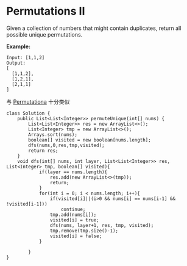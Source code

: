 # Permutations II

Given a collection of numbers that might contain duplicates, return all possible unique permutations.

**Example:**
```
Input: [1,1,2]
Output:
[
  [1,1,2],
  [1,2,1],
  [2,1,1]
]
```

与 [Permutationa](https://github.com/ZequnSong/Leetcode/blob/master/Leetcode/046Permutations.md) 十分类似

```
class Solution {
    public List<List<Integer>> permuteUnique(int[] nums) {
        List<List<Integer>> res = new ArrayList<>();
        List<Integer> tmp = new ArrayList<>();
        Arrays.sort(nums);
        boolean[] visited = new boolean[nums.length];       
        dfs(nums,0,res,tmp,visited);        
        return res;        
    }
    void dfs(int[] nums, int layer, List<List<Integer>> res, List<Integer> tmp, boolean[] visited){
            if(layer == nums.length){
                res.add(new ArrayList<>(tmp));
                return;
            }            
            for(int i = 0; i < nums.length; i++){
                if(visited[i]||(i>0 && nums[i] == nums[i-1] && !visited[i-1]))
                    continue;                
                tmp.add(nums[i]);
                visited[i] = true;              
                dfs(nums, layer+1, res, tmp, visited);                
                tmp.remove(tmp.size()-1);
                visited[i] = false;
            }
            
        }
}
```
